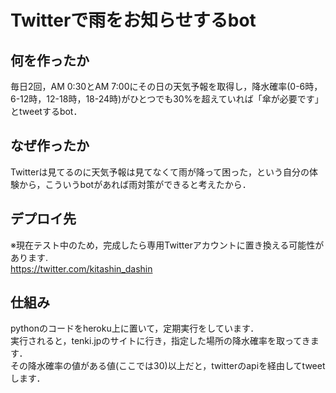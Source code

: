 # Twitterで雨をお知らせするbot

## 何を作ったか
毎日2回，AM 0:30とAM 7:00にその日の天気予報を取得し，降水確率(0-6時，6-12時，12-18時，18-24時)がひとつでも30%を超えていれば「傘が必要です」とtweetするbot．

## なぜ作ったか
Twitterは見てるのに天気予報は見てなくて雨が降って困った，という自分の体験から，こういうbotがあれば雨対策ができると考えたから．

## デプロイ先
※現在テスト中のため，完成したら専用Twitterアカウントに置き換える可能性があります.  
https://twitter.com/kitashin_dashin

## 仕組み
pythonのコードをheroku上に置いて，定期実行をしています．  
実行されると，tenki.jpのサイトに行き，指定した場所の降水確率を取ってきます．  
その降水確率の値がある値(ここでは30)以上だと，twitterのapiを経由してtweetします．  
